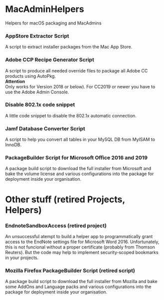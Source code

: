 # MacAdminHelpers
Helpers for macOS packaging and MacAdmins		
		
### AppStore Extractor Script		
A script to extract installer packages from the Mac App Store.		
		
### Adobe CCP Recipe Generator Script
A script to produce all needed override files to package all Adobe CC products using AutoPkg.  
__Attention__  
Only works for Version 2018 or below). For CC2019 or newer you have to use the Adobe Admin Console.		
		
### Disable 802.1x code snippet
A little code snippet to disable the 802.1x automatic connection.		
		
### Jamf Database Converter Script
A script to help you convert all tables in your MySQL DB from MyISAM to InnoDB.		

### PackageBuilder Script for Microsoft Office 2016 and 2019
A package build script to download the full installer from Microsoft and bake the volume license and various configurations into the package for deployment inside your organisation.		
		
		
# Other stuff (retired Projects, Helpers)
	
### EndnoteSandboxAccess (retired project)
An unsuccessful atempt to build a helper app to programmatically grant access to the EndNote settings file for Microsoft Word 2016. Unfortunately, this is not funcional without a proper certificate (probably from Thomson Reuters). But the code may help to implement security-scoped bookmarks in your projects.		

### Mozilla Firefox PackageBuilder Script (retired script)
A package build script to download the full installer from Mozilla and bake some AddOns and Language packs and various configurations into the package for deployment inside your organisation.		

